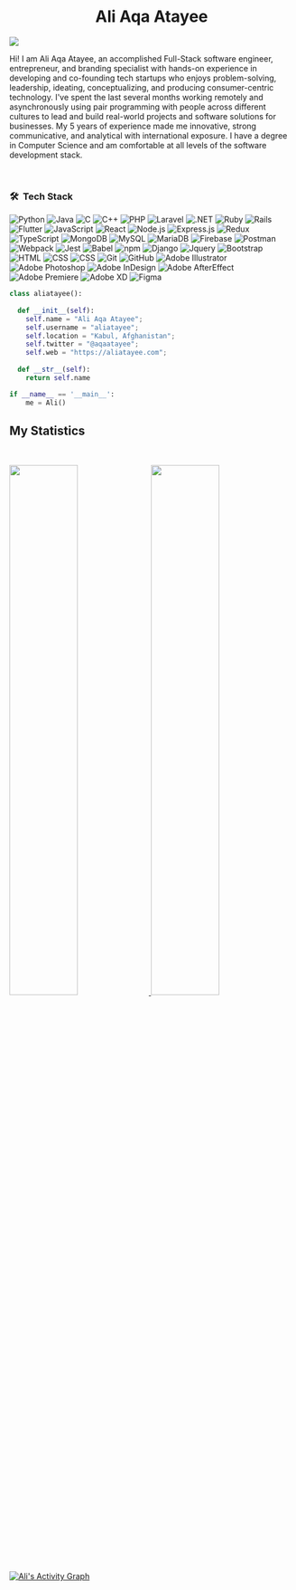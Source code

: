 <h1 align="center">
  <b>Ali Aqa Atayee</b>
</h1>
<a href="https://www.youtube.com/watch?v=dQw4w9WgXcQ"><img src="https://user-images.githubusercontent.com/73097560/115834477-dbab4500-a447-11eb-908a-139a6edaec5c.gif"></a>

Hi! I am Ali Aqa Atayee, an accomplished Full-Stack software engineer, entrepreneur, and branding specialist with hands-on experience in developing and co-founding tech startups who enjoys problem-solving, leadership, ideating, conceptualizing, and producing consumer-centric technology. I've spent the last several months working remotely and asynchronously using pair programming with people across different cultures to lead and build real-world projects and software solutions for businesses.
My 5 years of experience made me innovative, strong communicative, and analytical with international exposure. I have a degree in Computer Science and am comfortable at all levels of the software development stack.

<br>

### 🛠 &nbsp;Tech Stack

![Python](https://img.shields.io/badge/-Python-05122A?style=flat&logo=python)
![Java](https://img.shields.io/badge/-Java-05122A?style=flat&logo=Java&logoColor=FFA518)
![C](https://img.shields.io/badge/-C-05122A?style=flat&logo=C&logoColor=A8B9CC)
![C++](https://img.shields.io/badge/-C++-05122A?style=flat&logo=C%2B%2B&logoColor=00599C)
![PHP](https://img.shields.io/badge/-php-05122A?style=flat&logo=php)
![Laravel](https://img.shields.io/badge/-laravel-05122A?style=flat&logo=laravel)
![.NET](https://img.shields.io/badge/-.NET-05122A?style=flat&logo=.net)
![Ruby](https://img.shields.io/badge/-ruby-05122A?style=flat&logo=ruby)
![Rails](https://img.shields.io/badge/-Rails-05122A?style=flat&logo=rubyonrails)
![Flutter](https://img.shields.io/badge/-Flutter-05122A?style=flat&logo=flutter)
![JavaScript](https://img.shields.io/badge/-JavaScript-05122A?style=flat&logo=javascript)
![React](https://img.shields.io/badge/-React-05122A?style=flat&logo=react)
![Node.js](https://img.shields.io/badge/-Node.js-05122A?style=flat&logo=node.js)
![Express.js](https://img.shields.io/badge/-Express.js-05122A?style=flat&logo=express)
![Redux](https://img.shields.io/badge/-Redux-05122A?style=flat&logo=redux)
![TypeScript](https://img.shields.io/badge/-TypeScript-05122A?style=flat&logo=typescript)
![MongoDB](https://img.shields.io/badge/-MongoDB-05122A?style=flat&logo=mongodb)
![MySQL](https://img.shields.io/badge/-MySQL-05122A?style=flat&logo=mysql)
![MariaDB](https://img.shields.io/badge/-MariaDB-05122A?style=flat&logo=mariadb)
![Firebase](https://img.shields.io/badge/-Firebase-05122A?style=flat&logo=firebase)
![Postman](https://img.shields.io/badge/-Postman-05122A?style=flat&logo=Postman)
![Webpack](https://img.shields.io/badge/-Webpack-05122A?style=flat&logo=webpack)
![Jest](https://img.shields.io/badge/-Jest-05122A?style=flat&logo=jest)
![Babel](https://img.shields.io/badge/-Babel-05122A?style=flat&logo=babel)
![npm](https://img.shields.io/badge/-npm-05122A?style=flat&logo=npm)
![Django](https://img.shields.io/badge/-Django-05122A?style=flat&logo=django&logoColor=092E20)
![Jquery](https://img.shields.io/badge/-Jquery-05122A?style=flat&logo=jquery&logoColor=563D7C)
![Bootstrap](https://img.shields.io/badge/-Bootstrap-05122A?style=flat&logo=bootstrap&logoColor=563D7C)
![HTML](https://img.shields.io/badge/-HTML-05122A?style=flat&logo=HTML5)
![CSS](https://img.shields.io/badge/-CSS-05122A?style=flat&logo=CSS3&logoColor=1572B6)
![CSS](https://img.shields.io/badge/-Tailwind-05122A?style=flat&logo=tailwindcss)
![Git](https://img.shields.io/badge/-Git-05122A?style=flat&logo=git)
![GitHub](https://img.shields.io/badge/-GitHub-05122A?style=flat&logo=github)
![Adobe Illustrator](https://img.shields.io/badge/-AdobeIllustrator-05122A?style=flat&logo=adobe-illustrator)
![Adobe Photoshop](https://img.shields.io/badge/-AdobePhotoshop-05122A?style=flat&logo=adobe-photoshop)
![Adobe InDesign](https://img.shields.io/badge/-AdobeInDesign-05122A?style=flat&logo=adobe-indesign)
![Adobe AfterEffect](https://img.shields.io/badge/-AdobeAfterEffects-05122A?style=flat&logo=adobe-after-effects)
![Adobe Premiere](https://img.shields.io/badge/-AdobePremiere-05122A?style=flat&logo=adobe-premiere-pro)
![Adobe XD](https://img.shields.io/badge/-AdobeXD-05122A?style=flat&logo=adobe-xd)
![Figma](https://img.shields.io/badge/-Figma-05122A?style=flat&logo=figma)
```python
class aliatayee():
    
  def __init__(self):
    self.name = "Ali Aqa Atayee";
    self.username = "aliatayee";
    self.location = "Kabul, Afghanistan";
    self.twitter = "@aqaatayee";
    self.web = "https://aliatayee.com";
  
  def __str__(self):
    return self.name

if __name__ == '__main__':
    me = Ali()
```
<!-- 
<div align="center">
  <a href="https://open.spotify.com/user/6s6pbtefezpookh8gwnkko15v">
    <img src="https://readme-spotify-tingz.vercel.app/api/now-playing">
  </a>
</div>
 -->
<!--
<div align="center">
  <a href="https://open.spotify.com/user/6s6pbtefezpookh8gwnkko15v">
    <img src="https://spotify-readme-theta-virid.vercel.app/api?scan=true&theme=dark" width="240px">
  </a>
</div>
-->

## My Statistics

<br/>
<p align="left">
  <a href="https://github.com/aliatayee/">
  <img width="49%" src="https://github-readme-stats.vercel.app/api?username=aliatayee&show_icons=true&theme=gruvbox&hide_border=true" />
    <img width="49%" src="https://github-readme-streak-stats.herokuapp.com/?user=aliatayee&theme=gruvbox&hide_border=true" />
  </a>
</p>
<br>

[![Ali's Activity Graph](https://activity-graph.herokuapp.com/graph?username=aliatayee&custom_title=Ali's%20Contribution%20Graph&theme=gruvbox&bg_color=282828&hide_border=true&line=d1a01f&point=c58545)](https://github.com/aliatayee/)


